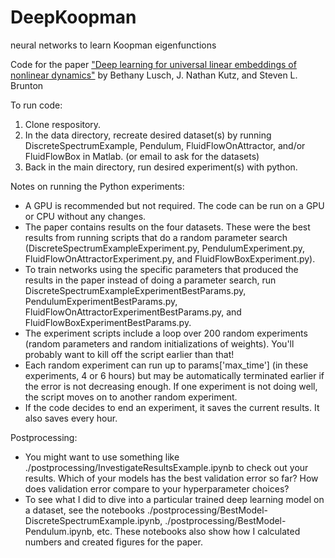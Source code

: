 # DeepKoopman
neural networks to learn Koopman eigenfunctions

Code for the paper ["Deep learning for universal linear embeddings of nonlinear dynamics"](https://www.nature.com/articles/s41467-018-07210-0) by Bethany Lusch, J. Nathan Kutz, and Steven L. Brunton

To run code:

1. Clone respository.
2. In the data directory, recreate desired dataset(s) by running DiscreteSpectrumExample, Pendulum, FluidFlowOnAttractor, and/or FluidFlowBox in Matlab. (or email to ask for the datasets)
3. Back in the main directory, run desired experiment(s) with python.

Notes on running the Python experiments:
- A GPU is recommended but not required. The code can be run on a GPU or CPU without any changes.
- The paper contains results on the four datasets. These were the best results from running scripts that do a random parameter search (DiscreteSpectrumExampleExperiment.py, PendulumExperiment.py, FluidFlowOnAttractorExperiment.py, and FluidFlowBoxExperiment.py). 
- To train networks using the specific parameters that produced the results in the paper instead of doing a parameter search, run DiscreteSpectrumExampleExperimentBestParams.py, PendulumExperimentBestParams.py, FluidFlowOnAttractorExperimentBestParams.py, and FluidFlowBoxExperimentBestParams.py.
- The experiment scripts include a loop over 200 random experiments (random parameters and random initializations of weights). You'll probably want to kill off the script earlier than that!
- Each random experiment can run up to params['max_time'] (in these experiments, 4 or 6 hours) but may be automatically terminated earlier if the error is not decreasing enough. If one experiment is not doing well, the script moves on to another random experiment.
- If the code decides to end an experiment, it saves the current results. It also saves every hour. 

Postprocessing:
- You might want to use something like ./postprocessing/InvestigateResultsExample.ipynb to check out your results. Which of your models has the best validation error so far? How does validation error compare to your hyperparameter choices? 
- To see what I did to dive into a particular trained deep learning model on a dataset, see the notebooks ./postprocessing/BestModel-DiscreteSpectrumExample.ipynb, ./postprocessing/BestModel-Pendulum.ipynb, etc. These notebooks also show how I calculated numbers and created figures for the paper. 

